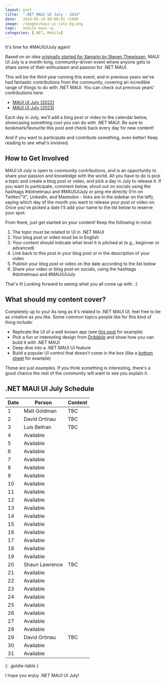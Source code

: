 ```yaml
---
layout: post
title:  ".NET MAUI UI July - 2024"
date:   2024-05-19 00:00:01 +1000
image:  /images/maui-ui-july-bg.png
tags:   mobile maui ui
categories: [.NET, Mobile]
---
```


It's time for #MAUIUIJuly again!

Based on an idea [originally started for Xamarin by Steven Thewissen](https://thewissen.io/introducing-xamarin-ui-july/), MAUI UI July is a month-long, community-driven event where anyone gets to share some of their enthusiasm and passion for .NET MAUI.

This will be the third year running this event, and in previous years we've had fantastic contributions from the community, covering an incredible range of things to do with .NET MAUI. You can check out previous years' contributions here:

* [MAUI UI July (2022)](/posts/maui-ui-july)
* [MAUI UI July (2023)](/posts/maui-ui-july-23)

Each day in July, we'll add a blog post or video to the calendar below, showcasing something cool you can do with .NET MAUI. Be sure to bookmark/favourite this post and check back every day for new content!

And if you want to participate and contribute something, even better! Keep reading to see what's involved.

## How to Get Involved

MAUI UI July is open to community contributions, and is an opportunity to share your passion and knowledge with the world. All you have to do is pick a topic and create a blog post or video, and pick a day in July to release it. If you want to participate, comment below, shout out on socials using the hashtags #dotnetmaui and #MAUIUIJuly or ping me directly (I'm on Twitter/"X", LinkedIn, and Mastodon - links are in the sidebar on the left), saying which day of the month you want to release your post or video on. Once you've picked a date I'll add your name to the list below to reserve your spot.

From there, just get started on your content! Keep the following in mind:

1. The topic must be related to UI in .NET MAUI
2. Your blog post or video must be in English
3. Your content should indicate what level it is pitched at (e.g., beginner or advanced)
4. Link back to this post in your blog post or in the description of your video
5. Publish your blog post or video on the date according to the list below
6. Share your video or blog post on socials, using the hashtags #dotnetmaui and #MAUIUIJuly

That's it! Looking forward to seeing what you all come up with. :)

## What should my content cover?

Completely up to you! As long as it's related to .NET MAUI UI, feel free to be as creative as you like. Some common topics people like for this kind of thing include:

* Replicate the UI of a well known app (see [this post](/posts/outlook-clone) for example)
* Pick a fun or interesting design from [Dribbble](https://dribbble.com) and show how you can build it with .NET MAUI
* Deep dive into a .NET MAUI UI feature
* Build a popular UI control that doesn't come in the box (like a [bottom sheet](https://blogs.xgenoapps.com/post/2022/07/23/maui-bottom-sheet) for example)

These are just examples. If you think something is interesting, there's a good chance the rest of the community will want to see you explain it.


## .NET MAUI UI July Schedule

| Date | Person        | Content |
| ---- | ------------- | ------- |
| 1    | Matt Goldman  | TBC     |
| 2    | David Ortinau | TBC     |
| 3    | Luis Beltran     |  TBC |
| 4    | Available     |         |
| 5    | Available     |         |
| 6    | Available     |         |
| 7    | Available     |         |
| 8    | Available     |         |
| 9    | Available     |         |
| 10   | Available     |         |
| 11   | Available     |         |
| 12   | Available     |         |
| 13   | Available     |         |
| 14   | Available     |         |
| 15   | Available     |         |
| 16   | Available     |         |
| 17   | Available     |         |
| 18   | Available     |         |
| 19   | Available     |         |
| 20   | Shaun Lawrence     | TBC        |
| 21   | Available     |         |
| 22   | Available     |         |
| 23   | Available     |         |
| 24   | Available     |         |
| 25   | Available     |         |
| 26   | Available     |         |
| 27   | Available     |         |
| 28   | Available     |         |
| 29   | David Ortinau | TBC     |
| 30   | Available     |         |
| 31   | Available     |         |

{: .goldie-table }

I hope you enjoy .NET MAUI UI July!
